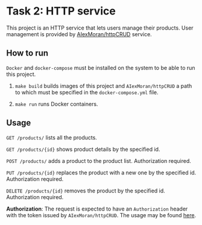 # Task 2: HTTP service

This project is an HTTP service that lets users manage their products. User management is provided by [AIexMoran/httpCRUD](https://github.com/AIexMoran/httpCRUD) service.

## How to run

`Docker` and `docker-compose` must be installed on the system to be able to run this project.

1. `make build` builds images of this project and `AIexMoran/httpCRUD` a path to which must be specified in the `docker-compose.yml` file.

2. `make run` runs Docker containers.

## Usage

`GET /products/` lists all the products.

`GET /products/{id}` shows product details by the specified id.

`POST /products/` adds a product to the product list. Authorization required.

`PUT /products/{id}` replaces the product with a new one by the specified id. Authorization required.

`DELETE /products/{id}` removes the product by the specified id. Authorization required.

**Authorization**: The request is expected to have an `Authorization` header with the token issued by `AIexMoran/httpCRUD`. The usage may be found [here](https://github.com/AIexMoran/httpCRUD).
